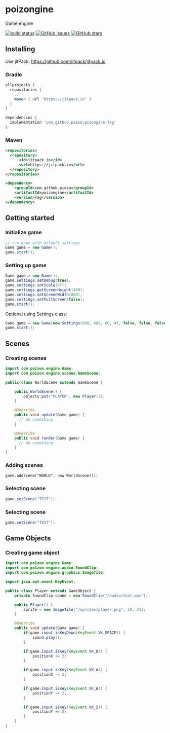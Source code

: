# poizongine
Game engine

<a href="https://github.com/pieza/poizongine/workflows/build">
  <img src="https://github.com/pieza/poizongine/workflows/build/badge.svg" alt="build status"></a>
        
<a href="https://github.com/Pieza/poizongine/issues">
  <img alt="GitHub issues" src="https://img.shields.io/github/issues/Pieza/poizongine"></a>
      
<a href="https://github.com/Pieza/poizongine/stargazers">
  <img alt="GitHub stars" src="https://img.shields.io/github/stars/Pieza/poizongine"></a>

## Installing
Use jitPack: https://github.com/jitpack/jitpack.io

### Gradle
```gradle
allprojects {
  repositories {
    ...
    maven { url 'https://jitpack.io' }
  }
}
```

```gradle
dependencies {
  implementation 'com.github.pieza:pizongine:Tag'
}
```

### Maven
```xml
<repositories>
  <repository>
      <id>jitpack.io</id>
      <url>https://jitpack.io</url>
  </repository>
</repositories>
```

```xml
<dependency>
    <groupId>com.github.pieza</groupId>
    <artifactId>poizongine</artifactId>
    <version>Tag</version>
</dependency>
```


## Getting started

### Initialize game
```java
// run game with default settings
Game game = new Game();
game.start();
```

### Setting up game
```java
Game game = new Game();
game.settings.setDebug(true);
game.settings.setScale(4f);
game.settings.getScreenHeight(400);
game.settings.setScreenWidth(800);
game.settings.setFullScreen(false);
game.start();
```
Optional using Settings class:
```java
Game game = new Game(new Settings(800, 400, 60, 4f, false, false, false));
game.start();
```
## Scenes

### Creating scenes
```java
import com.poizon.engine.Game;
import com.poizon.engine.scenes.GameScene;

public class WorldScene extends GameScene {

    public WorldScene() {
        objects.put("PLAYER", new Player());
    }

    @Override
    public void update(Game game) {
      // do something
    }

    @Override
    public void render(Game game) {
      // do something
    }
}
```

### Adding scenes

```
game.addScene("WORLD", new WorldScene());
```

### Selecting scene
```java
game.setScene("TEST");
```

### Selecting scene
```java
game.setScene("TEST");
```

## Game Objects

### Creating game object
```java
import com.poizon.engine.Game;
import com.poizon.engine.audio.SoundClip;
import com.poizon.engine.graphics.ImageTile;

import java.awt.event.KeyEvent;

public class Player extends GameObject {
    private SoundClip sound = new SoundClip("/audio/shot.wav");

    public Player() {
        sprite = new ImageTile("/sprites/player.png", 19, 21);
    }

    @Override
    public void update(Game game) {
        if(game.input.isKeyDown(KeyEvent.VK_SPACE)) {
            sound.play();
        }

        if(game.input.isKey(KeyEvent.VK_D)) {
            positionX += 2;
        }

        if(game.input.isKey(KeyEvent.VK_A)) {
            positionX -= 2;
        }

        if(game.input.isKey(KeyEvent.VK_W)) {
            positionY -= 2;
        }

        if(game.input.isKey(KeyEvent.VK_S)) {
            positionY += 2;
        }
    }
}
```
